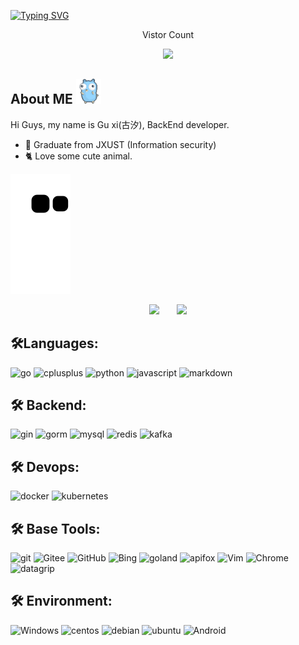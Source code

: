 [![Typing SVG](https://readme-typing-svg.herokuapp.com?font=Fira+Code&Size=30&pause=1000&width=435&lines=Endless+improvement)](https://git.io/typing-svg)

<div align="center">
    <p>Vistor Count</p>
    <img src="https://my-counter-app-ybwe.vercel.app/Guohuixixi/count.svg" />
</div>
<h2>About ME <img height="40" width="40" src="./assets/gopher.gif" alt="Gopher"/></h2>
Hi Guys, my name is Gu xi(古汐), BackEnd developer.
<ul>
    <li>🏫 Graduate from JXUST (Information security)</li>
    <li>🐈️ Love some cute animal.</li>
</ul>



![](https://raw.githubusercontent.com/Guohuixixi/Guohuixixi/main/dist/github-contribution-grid-snake.svg)

<div align="center">
<span>&emsp;&emsp;</span>
<img height="170px" src="https://github-readme-stats.vercel.app/api?username=Guohuixixi&show_icons=true&theme=transparent" /><span>&emsp;&emsp;</span><img height="170px" src="https://github-readme-stats.vercel.app/api/top-langs/?username=Guohuixixi&cache_bust=202411191315&layout=compact&langs_count=8" />
<span>&emsp;&emsp;</span>
</div>



## 🛠️Languages:
![go](https://img.shields.io/badge/go-00ADD8?style=flat-square&logo=go&logoColor=white)
![cplusplus](https://img.shields.io/badge/cplusplus-00599C?style=flat-square&logo=cplusplus&logoColor=white)
![python](https://img.shields.io/badge/python-3776AB?style=flat-square&logo=python&logoColor=white)
![javascript](https://img.shields.io/badge/javascript-F7DF1E?style=flat-square&logo=javascript&logoColor=white)
![markdown](https://img.shields.io/badge/markdown-000000?style=flat-square&logo=markdown&logoColor=white)
## 🛠️ Backend:
![gin](https://img.shields.io/badge/gin-008ECF?style=flat-square&logo=gin&logoColor=white)
![gorm](https://img.shields.io/badge/gorm-008ECF?style=flat-square&logo=gorm&logoColor=white)
![mysql](https://img.shields.io/badge/mysql-4479A1?style=flat-square&logo=mysql&logoColor=white)
![redis](https://img.shields.io/badge/redis-FF4438?style=flat-square&logo=redis&logoColor=white)
![kafka](https://img.shields.io/badge/kafka-231F20?style=flat-square&logo=apachekafka&logoColor=white)
## 🛠️ Devops:
![docker](https://img.shields.io/badge/docker-2496ED?style=flat-square&logo=docker&logoColor=white)
![kubernetes](https://img.shields.io/badge/kubernetes-326CE5?style=flat-square&logo=kubernetes&logoColor=white)
## 🛠️ Base Tools:
![git](https://img.shields.io/badge/git-F05032?style=flat-square&logo=git&logoColor=white)
![Gitee](https://img.shields.io/badge/Gitee-C71D23?style=flat-square&logo=Gitee&logoColor=white)
![GitHub](https://img.shields.io/badge/GitHub-181717?style=flat-square&logo=GitHub&logoColor=white)
![Bing](https://img.shields.io/badge/Bing-258FFA?style=flat-square&logo=MicrosoftBing&logoColor=white)
![goland](https://img.shields.io/badge/goland-000000?style=flat-square&logo=goland&logoColor=white)
![apifox](https://img.shields.io/badge/apifox-F44A53?style=flat-square&logo=apifox&logoColor=white)
![Vim](https://img.shields.io/badge/Vim-019733?style=flat-square&logo=Vim&logoColor=white)
![Chrome](https://img.shields.io/badge/Chrome-4285F4?style=flat-square&logo=GoogleChrome&logoColor=white)
![datagrip](https://img.shields.io/badge/datagrip-000000?style=flat-square&logo=datagrip&logoColor=white)
## 🛠️ Environment:
![Windows](https://img.shields.io/badge/Windows-0078D6?style=flat-square&logo=Windows&logoColor=white)
![centos](https://img.shields.io/badge/centos-262577?style=flat-square&logo=centos&logoColor=white)
![debian](https://img.shields.io/badge/debian-A81D33?style=flat-square&logo=debian&logoColor=white)
![ubuntu](https://img.shields.io/badge/ubuntu-E95420?style=flat-square&logo=ubuntu&logoColor=white)
![Android](https://img.shields.io/badge/Android-3DDC84?style=flat-square&logo=Android&logoColor=white)
